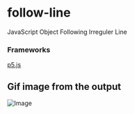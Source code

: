 # follow-line
JavaScript Object Following Irreguler Line
### Frameworks
[p5.js](https://p5js.org/)

## Gif image from the output
![Image](https://i.hizliresim.com/cxt2uav.gif)
